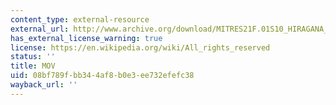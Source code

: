 ```yaml
---
content_type: external-resource
external_url: http://www.archive.org/download/MITRES21F.01S10_HIRAGANA_EXERCISES/6a7.mov
has_external_license_warning: true
license: https://en.wikipedia.org/wiki/All_rights_reserved
status: ''
title: MOV
uid: 08bf789f-bb34-4af8-b0e3-ee732efefc38
wayback_url: ''
---
```

